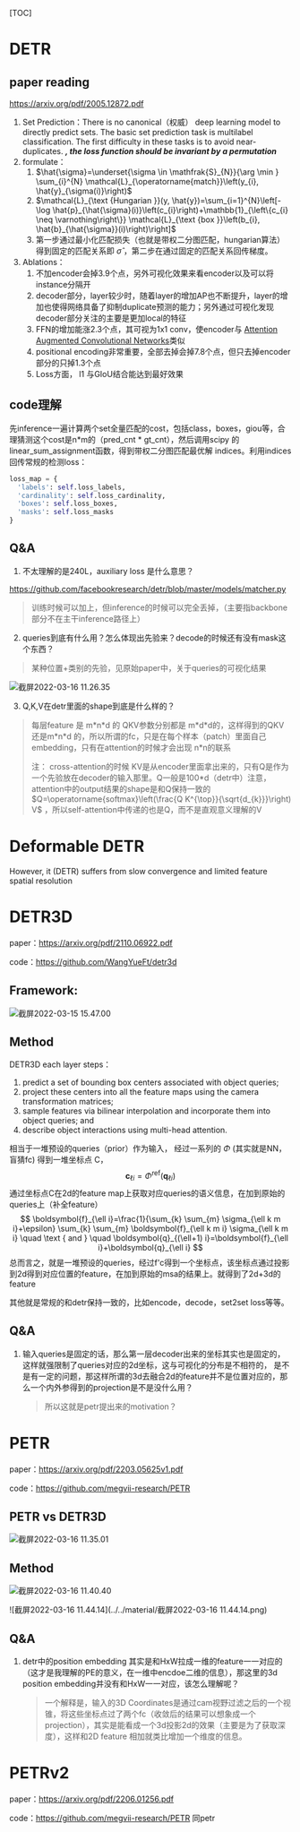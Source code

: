 [TOC]



# DETR

## paper reading

https://arxiv.org/pdf/2005.12872.pdf

1. Set Prediction：There is no canonical（权威） deep learning model to directly predict sets. The basic set prediction task is multilabel classification.  The first difficulty in these tasks is to avoid near-duplicates. ***, the loss function should be invariant by a permutation***
2. formulate：
    1. $\hat{\sigma}=\underset{\sigma \in \mathfrak{S}_{N}}{\arg \min } \sum_{i}^{N} \mathcal{L}_{\operatorname{match}}\left(y_{i}, \hat{y}_{\sigma(i)}\right)$
    2. $\mathcal{L}_{\text {Hungarian }}(y, \hat{y})=\sum_{i=1}^{N}\left[-\log \hat{p}_{\hat{\sigma}(i)}\left(c_{i}\right)+\mathbb{1}_{\left\{c_{i} \neq \varnothing\right\}} \mathcal{L}_{\text {box }}\left(b_{i}, \hat{b}_{\hat{\sigma}}(i)\right)\right]$
    3. 第一步通过最小化匹配损失（也就是带权二分图匹配，hungarian算法）得到固定的匹配关系即 $\hat{\sigma}$ ，第二步在通过固定的匹配关系回传梯度。
3. Ablations：
    1. 不加encoder会掉3.9个点，另外可视化效果来看encoder以及可以将instance分隔开
    2. decoder部分，layer较少时，随着layer的增加AP也不断提升，layer的增加也使得网络具备了抑制duplicate预测的能力；另外通过可视化发现decoder部分关注的主要是更加local的特征
    3. FFN的增加能涨2.3个点，其可视为1x1 conv，使encoder与 [Attention Augmented Convolutional Networks](https://discourse.brainpp.cn/t/topic/11192)类似
    4. positional encoding非常重要，全部去掉会掉7.8个点，但只去掉encoder部分的只掉1.3个点
    5. Loss方面， l1 与GIoU结合能达到最好效果

## code理解

先inference一遍计算两个set全量匹配的cost，包括class，boxes，giou等，合理猜测这个cost是n*m的（pred_cnt * gt_cnt），然后调用scipy 的 linear_sum_assignment函数，得到带权二分图匹配最优解 indices。利用indices回传常规的检测loss：

~~~~python
loss_map = {
  'labels': self.loss_labels,
  'cardinality': self.loss_cardinality,
  'boxes': self.loss_boxes,
  'masks': self.loss_masks
} 
~~~~

## Q&A

1.  不太理解的是240L，auxiliary loss 是什么意思？

https://github.com/facebookresearch/detr/blob/master/models/matcher.py

>   训练时候可以加上，但inference的时候可以完全丢掉，（主要指backbone部分不在主干inference路径上）

2.  queries到底有什么用？怎么体现出先验来？decode的时候还有没有mask这个东西？

>   某种位置+类别的先验，见原始paper中，关于queries的可视化结果

![截屏2022-03-16 11.26.35](../../material/截屏2022-03-16%2011.26.35.png)

3.  Q,K,V在detr里面的shape到底是什么样的？

>   每层feature 是 m\*n\*d 的 QKV参数分别都是 m\*d\*d的，这样得到的QKV 还是m\*n\*d  的，所以所谓的fc，只是在每个样本（patch）里面自己embedding，只有在attention的时候才会出现 n*n的联系
>
>   注： cross-attention的时候 KV是从encoder里面拿出来的，只有Q是作为一个先验放在decoder的输入那里。Q一般是100*d（detr中）注意，attention中的output结果的shape是和Q保持一致的 $Q=\operatorname{softmax}\left(\frac{Q K^{\top}}{\sqrt{d_{k}}}\right) V$ ，所以self-attention中传递的也是Q，而不是直观意义理解的V

# Deformable DETR

However, it (DETR) suffers from slow convergence and limited feature spatial resolution





# DETR3D

paper：https://arxiv.org/pdf/2110.06922.pdf

code：https://github.com/WangYueFt/detr3d

## Framework:

![截屏2022-03-15 15.47.00](../../material/截屏2022-03-15%2015.47.00.png)



## Method

DETR3D each layer steps： 

1.  predict a set of bounding box centers associated with object queries; 
2.  project these centers into all the feature maps using the camera transformation matrices; 
3.  sample features via bilinear interpolation and incorporate them into object queries; and 
4.  describe object interactions using multi-head attention.



相当于一堆预设的queries（prior）作为输入， 经过一系列的 $\Phi$ (其实就是NN，盲猜fc) 得到一堆坐标点 C，
$$
\boldsymbol{c}_{\ell i}=\Phi^{\mathrm{ref}}\left(\boldsymbol{q}_{\ell i}\right)
$$
通过坐标点C在2d的feature map上获取对应queries的语义信息，在加到原始的queries上（补全feature）
$$
\boldsymbol{f}_{\ell i}=\frac{1}{\sum_{k} \sum_{m} \sigma_{\ell k m i}+\epsilon} \sum_{k} \sum_{m} \boldsymbol{f}_{\ell k m i} \sigma_{\ell k m i} \quad \text { and } \quad \boldsymbol{q}_{(\ell+1) i}=\boldsymbol{f}_{\ell i}+\boldsymbol{q}_{\ell i}
$$
总而言之，就是一堆预设的queries，经过f'c得到一个坐标点，该坐标点通过投影到2d得到对应位置的feature，在加到原始的msa的结果上。就得到了2d+3d的feature

其他就是常规的和detr保持一致的，比如encode，decode，set2set loss等等。



## Q&A

1.  输入queries是固定的话，那么第一层decoder出来的坐标其实也是固定的，这样就强限制了queries对应的2d坐标，这与可视化的分布是不相符的， 是不是有一定的问题，那这样所谓的3d去融合2d的feature并不是位置对应的，那么一个内外参得到的projection是不是没什么用？

    >   所以这就是petr提出来的motivation？



# PETR



paper：https://arxiv.org/pdf/2203.05625v1.pdf

code：https://github.com/megvii-research/PETR

## PETR vs DETR3D

![截屏2022-03-16 11.35.01](../../material/截屏2022-03-16%2011.35.01.png)



## Method

![截屏2022-03-16 11.40.40](../../material/截屏2022-03-16%2011.40.40.png)



![截屏2022-03-16 11.44.14](../../material/截屏2022-03-16 11.44.14.png)

## Q&A

1.  detr中的position embedding 其实是和HxW拉成一维的feature一一对应的（这才是我理解的PE的意义，在一维中encdoe二维的信息），那这里的3d position embedding并没有和HxW一一对应，该怎么理解呢？

    >   一个解释是，输入的3D Coordinates是通过cam视野过滤之后的一个视锥，将这些坐标点过了两个fc（收敛后的结果可以想象成一个projection），其实是能看成一个3d投影2d的效果（主要是为了获取深度），这样和2D feature 相加就类比增加一个维度的信息。







# PETRv2

paper：https://arxiv.org/pdf/2206.01256.pdf

code：https://github.com/megvii-research/PETR 同petr